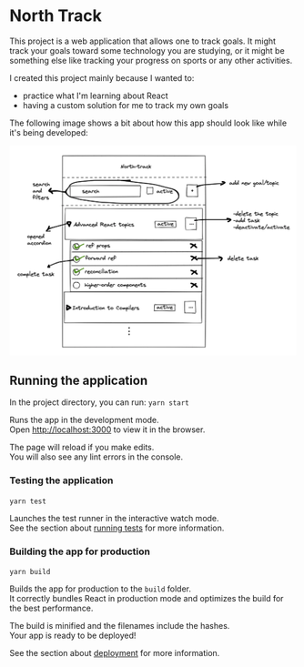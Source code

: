 # North Track

This project is a web application that allows one to track goals. It might track your goals toward some technology you are studying,
or it might be something else like tracking your progress on sports or any other activities.

I created this project mainly because I wanted to:
- practice what I'm learning about React
- having a custom solution for me to track my own goals

The following image shows a bit about how this app should look like while it's being developed:

![Concept of the app](docs/northtrack.png?raw=true)

## Running the application

In the project directory, you can run: `yarn start`

Runs the app in the development mode.\
Open [http://localhost:3000](http://localhost:3000) to view it in the browser.

The page will reload if you make edits.\
You will also see any lint errors in the console.

### Testing the application 
`yarn test`

Launches the test runner in the interactive watch mode.\
See the section about [running tests](https://facebook.github.io/create-react-app/docs/running-tests) for more information.

### Building the app for production
`yarn build`

Builds the app for production to the `build` folder.\
It correctly bundles React in production mode and optimizes the build for the best performance.

The build is minified and the filenames include the hashes.\
Your app is ready to be deployed!

See the section about [deployment](https://facebook.github.io/create-react-app/docs/deployment) for more information.
